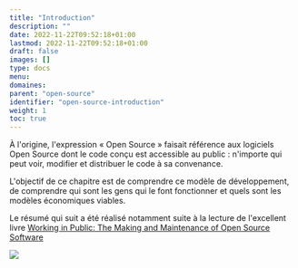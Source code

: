 ```yaml
---
title: "Introduction"
description: ""
date: 2022-11-22T09:52:18+01:00
lastmod: 2022-11-22T09:52:18+01:00
draft: false
images: []
type: docs
menu:
domaines:
parent: "open-source"
identifier: "open-source-introduction"
weight: 1
toc: true
---
```


À l'origine, l'expression « Open Source » faisait référence aux logiciels Open Source dont le code conçu est accessible
au public : n'importe qui peut voir, modifier et distribuer le code à sa convenance.

L'objectif de ce chapitre est de comprendre ce modèle de développement, de comprendre qui sont les gens qui le font
fonctionner et quels sont les modèles économiques viables.

Le résumé qui suit a été réalisé notamment suite à la lecture de l'excellent
livre [Working in Public: The Making and Maintenance of Open Source Software](https://amzn.to/3EAd34u)

<a href="https://www.amazon.fr/Working-Public-Making-Maintenance-Software/dp/0578675862?__mk_fr_FR=%C3%85M%C3%85%C5%BD%C3%95%C3%91&crid=2LG12R7O7API8&keywords=Working+in+Public%3A+The+Making+and+Maintenance+of+Open+Source+Softwar&qid=1669198772&qu=eyJxc2MiOiIwLjYwIiwicXNhIjoiMC4wMCIsInFzcCI6IjAuMDAifQ%3D%3D&sprefix=working+in+public+the+making+and+maintenance+of+open+source+softwar%2Caps%2C62&sr=8-1&linkCode=li2&tag=blog-straumat-21&linkId=0805179a9bdcb35c0847803606950cf4&language=fr_FR&ref_=as_li_ss_il" target="_blank"><img border="0" src="//ws-eu.amazon-adsystem.com/widgets/q?_encoding=UTF8&ASIN=0578675862&Format=_SL160_&ID=AsinImage&MarketPlace=FR&ServiceVersion=20070822&WS=1&tag=blog-straumat-21&language=fr_FR" ></a><img src="https://ir-fr.amazon-adsystem.com/e/ir?t=blog-straumat-21&language=fr_FR&l=li2&o=8&a=0578675862" width="1" height="1" border="0" alt="" style="border:none !important; margin:0px !important;" />